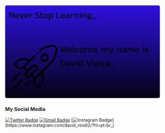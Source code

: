
![alt text](https://github.com/David-Vieira-Prog/David-Vieira-Prog/blob/main/ImfProfile.svg?raw=true)

### My Social Media 
[![Twitter Badge](https://img.shields.io/badge/-@David37210408-42b883?style=flat-square&labelColor=42b883&logo=twitter&logoColor=white&link=https://twitter.com/David37210408)](https://twitter.com/David37210408) 
[![Gmail Badge](https://img.shields.io/badge/-davidvieira0110@gmail.com-42b883?style=flat-square&logo=Gmail&logoColor=white&link=mailto:davidvieira0110@gmail.com)](mailto:davidvieira0110@gmail.com)
[![Instagram Badge](https://img.shields.io/badge/-@david_reis62_-42b883?style=flat-square&labelColor=42b883&logo=instagram&logoColor=white&link=https://www.instagram.com/david_reis62/?hl=pt-br_)](https://www.instagram.com/david_reis62/?hl=pt-br_) 
<!--
**David-Vieira-Prog/David-Vieira-Prog** is a ✨ _special_ ✨ repository because its `README.md` (this file) appears on your GitHub profile.

Here are some ideas to get you started:

- 🔭 I’m currently working on ...
- 🌱 I’m currently learning ...
- 👯 I’m looking to collaborate on ...
- 🤔 I’m looking for help with ...
- 💬 Ask me about ...
- 📫 How to reach me: ...
- 😄 Pronouns: ...
- ⚡ Fun fact: ...
-->
